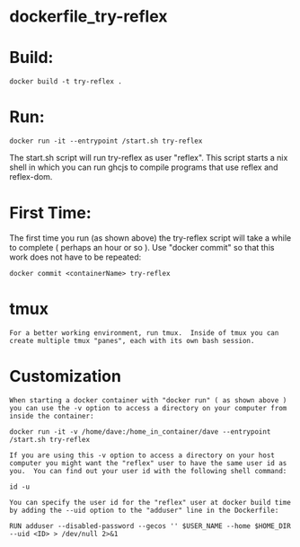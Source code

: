 # dockerfile_try-reflex

# Build:
    docker build -t try-reflex .

# Run:
    docker run -it --entrypoint /start.sh try-reflex

The start.sh script will run try-reflex as user "reflex".  This script starts a nix shell in which you can run ghcjs to compile programs that use reflex and reflex-dom.

# First Time:

The first time you run (as shown above) the try-reflex script will take a while to complete ( perhaps an hour or so ).  Use "docker commit" so that this work does not have to be repeated:

    docker commit <containerName> try-reflex

# tmux

    For a better working environment, run tmux.  Inside of tmux you can create multiple tmux "panes", each with its own bash session.

# Customization

    When starting a docker container with "docker run" ( as shown above ) you can use the -v option to access a directory on your computer from inside the container:

    docker run -it -v /home/dave:/home_in_container/dave --entrypoint /start.sh try-reflex

    If you are using this -v option to access a directory on your host computer you might want the "reflex" user to have the same user id as you.  You can find out your user id with the following shell command:
    
    id -u 

    You can specify the user id for the "reflex" user at docker build time by adding the --uid option to the "adduser" line in the Dockerfile:

    RUN adduser --disabled-password --gecos '' $USER_NAME --home $HOME_DIR --uid <ID> > /dev/null 2>&1 

